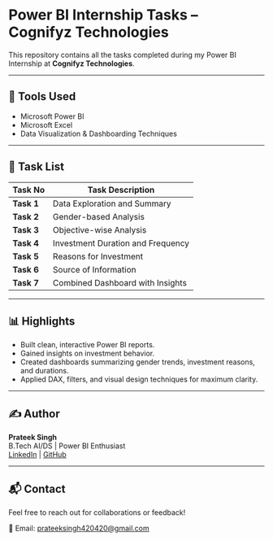 # Power BI Internship Tasks – Cognifyz Technologies

This repository contains all the tasks completed during my Power BI Internship at **Cognifyz Technologies**.

---

## 🔧 Tools Used
- Microsoft Power BI
- Microsoft Excel
- Data Visualization & Dashboarding Techniques

---

## 📌 Task List

| Task No | Task Description |
|--------|------------------|
| **Task 1** | Data Exploration and Summary |
| **Task 2** | Gender-based Analysis |
| **Task 3** | Objective-wise Analysis |
| **Task 4** | Investment Duration and Frequency |
| **Task 5** | Reasons for Investment |
| **Task 6** | Source of Information |
| **Task 7** | Combined Dashboard with Insights |

---

## 📊 Highlights

- Built clean, interactive Power BI reports.
- Gained insights on investment behavior.
- Created dashboards summarizing gender trends, investment reasons, and durations.
- Applied DAX, filters, and visual design techniques for maximum clarity.

---

## ✍️ Author

**Prateek Singh**  
B.Tech AI/DS | Power BI Enthusiast  
[LinkedIn](linkedin.com/in/prateek-singh-2003nov) | [GitHub](https://github.com/PrateekSingh168)

---

## 📬 Contact

Feel free to reach out for collaborations or feedback!

📧 Email: prateeksingh420420@gmail.com  
